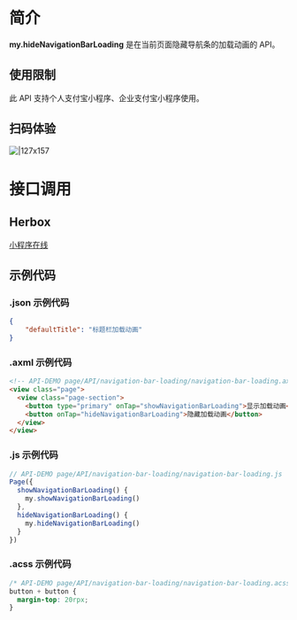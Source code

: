 
# 简介
**my.hideNavigationBarLoading** 是在当前页面隐藏导航条的加载动画的 API。

## 使用限制
此 API 支持个人支付宝小程序、企业支付宝小程序使用。

## 扫码体验
![|127x157](https://mdn.alipayobjects.com/afts/img/A*FbIjSbhTHgQAAAAAAAAAAABkAa8wAA/original?bz=openpt_doc&t=PSGk17o4wJtGbKewpCXyfAAAAABkMK8AAAAA#align=left&display=inline&height=157&margin=%5Bobject%20Object%5D&originHeight=157&originWidth=127&status=done&style=none&width=127)

# 接口调用

## Herbox
[小程序在线](https://herbox-embed.alipay.com/s/doc-navigation-bar-loading?theme=light&previewZoom=75&chInfo=openhome-doc) 

## 示例代码

### .json 示例代码
```json
{
    "defaultTitle": "标题栏加载动画"
}
```

### .axml 示例代码
```html
<!-- API-DEMO page/API/navigation-bar-loading/navigation-bar-loading.axml-->
<view class="page">
  <view class="page-section">
    <button type="primary" onTap="showNavigationBarLoading">显示加载动画</button>
    <button onTap="hideNavigationBarLoading">隐藏加载动画</button>
  </view>
</view>
```

### .js 示例代码
```javascript
// API-DEMO page/API/navigation-bar-loading/navigation-bar-loading.js
Page({
  showNavigationBarLoading() {
    my.showNavigationBarLoading()
  },
  hideNavigationBarLoading() {
    my.hideNavigationBarLoading()
  }
})
```

### .acss 示例代码
```css
/* API-DEMO page/API/navigation-bar-loading/navigation-bar-loading.acss */
button + button {
  margin-top: 20rpx;
}
```
